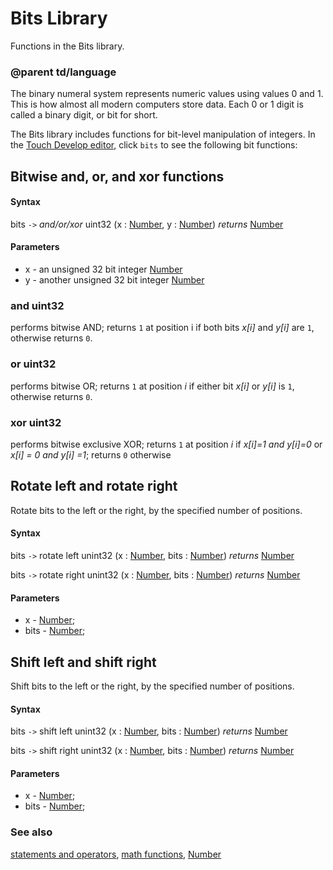 # Bits Library

Functions in the Bits library.

### @parent td/language

The binary numeral system represents numeric values using values 0 and 1. This is how almost all modern computers store data. Each 0 or 1 digit is called a binary digit, or bit for short.

The Bits library includes functions for bit-level manipulation of integers. In the [Touch Develop editor](/js/editor), click `bits` to see the following bit functions:

## Bitwise and, or, and xor functions

#### Syntax

bits `->` *and/or/xor* uint32 (x : [Number](/reference/types/number), y : [Number](/reference/types/number)) *returns* [Number](/reference/types/number)

#### Parameters

* x - an unsigned 32 bit integer [Number](/reference/types/number)
* y - another unsigned 32 bit integer [Number](/reference/types/number)

### and uint32

performs bitwise AND; returns `1` at position i if both bits *x[i]* and *y[i]* are `1`, otherwise returns `0`.

### or uint32

performs bitwise OR; returns `1` at position *i* if either bit *x[i]* or *y[i]* is `1`, otherwise returns `0`.

### xor uint32

performs bitwise exclusive XOR; returns `1` at position *i* if *x[i]=1 and y[i]=0* or *x[i] = 0 and y[i] =1*; returns `0` otherwise

## Rotate left and rotate right

Rotate bits to the left or the right, by the specified number of positions.

#### Syntax

bits `->` rotate left unint32 (x : [Number](/reference/types/number), bits : [Number](/reference/types/number)) *returns* [Number](/reference/types/number)

bits `->` rotate right unint32 (x : [Number](/reference/types/number), bits : [Number](/reference/types/number)) *returns* [Number](/reference/types/number)

#### Parameters

* x - [Number](/reference/types/number);
* bits - [Number](/reference/types/number);

## Shift left and shift  right

Shift bits to the left or the right, by the specified number of positions.

#### Syntax

bits `->` shift left unint32 (x : [Number](/reference/types/number), bits : [Number](/reference/types/number)) *returns* [Number](/reference/types/number)

bits `->` shift right unint32 (x : [Number](/reference/types/number), bits : [Number](/reference/types/number)) *returns* [Number](/reference/types/number)

#### Parameters

* x - [Number](/reference/types/number);
* bits - [Number](/reference/types/number);

### See also

[statements and operators](/js/statements), [math functions](/js/math), [Number](/reference/types/number)

